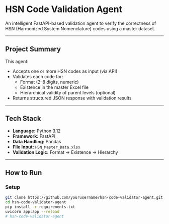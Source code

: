 # HSN Code Validation Agent

An intelligent FastAPI-based validation agent to verify the correctness of HSN (Harmonized System Nomenclature) codes using a master dataset.

---

## Project Summary

This agent:
- Accepts one or more HSN codes as input (via API)
- Validates each code for:
  -  Format (2–8 digits, numeric)
  -  Existence in the master Excel file
  -  Hierarchical validity of parent levels (optional)
- Returns structured JSON response with validation results

---

## Tech Stack

- **Language:** Python 3.12
- **Framework:** FastAPI
- **Data Handling:** Pandas
- **File Input:** `HSN_Master_Data.xlsx`
- **Validation Logic:** Format → Existence → Hierarchy

---

## How to Run

### Setup

```bash
git clone https://github.com/yourusername/hsn-code-validator-agent.git
cd hsn-code-validator-agent
pip install -r requirements.txt
uvicorn app:app --reload
# hsn-code-validator-agent
